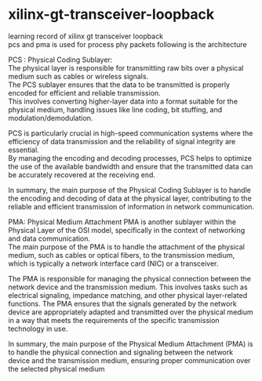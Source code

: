 # xilinx-gt-transceiver-loopback
learning record of xilinx gt transceiver loopback  
pcs and pma is used for process phy packets
following is the architecture  

PCS : Physical Coding Sublayer:    
The physical layer is responsible for transmitting raw bits over a physical medium such as cables or wireless signals.   
The PCS sublayer ensures that the data to be transmitted is properly encoded for efficient and reliable transmission.   
This involves converting higher-layer data into a format suitable for the physical medium, handling issues like line coding, bit stuffing, and modulation/demodulation.

PCS is particularly crucial in high-speed communication systems where the efficiency of data transmission and the reliability of signal integrity are essential.   
By managing the encoding and decoding processes, PCS helps to optimize the use of the available bandwidth and ensure that the transmitted data can be accurately recovered at the receiving end.

In summary, the main purpose of the Physical Coding Sublayer is to handle the encoding and decoding of data at the physical layer, contributing to the reliable and efficient transmission of information in network communication.  

PMA: Physical Medium Attachment
PMA is another sublayer within the Physical Layer of the OSI model, specifically in the context of networking and data communication.   
The main purpose of the PMA is to handle the attachment of the physical medium, such as cables or optical fibers, to the transmission medium, which is typically a network interface card (NIC) or a transceiver.

The PMA is responsible for managing the physical connection between the network device and the transmission medium. This involves tasks such as electrical signaling, impedance matching, and other physical layer-related functions. The PMA ensures that the signals generated by the network device are appropriately adapted and transmitted over the physical medium in a way that meets the requirements of the specific transmission technology in use.

In summary, the main purpose of the Physical Medium Attachment (PMA) is to handle the physical connection and signaling between the network device and the transmission medium, ensuring proper communication over the selected physical medium

